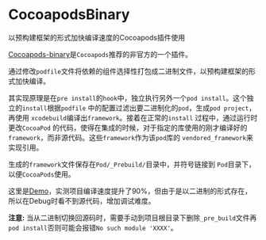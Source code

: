 # CocoapodsBinary
以预构建框架的形式加快编译速度的Cocoapods插件使用

[Cocoapods-binary](https://github.com/leavez/cocoapods-binary)是`Cocoapods`推荐的非官方的一个插件。

通过修改`podfile`文件将依赖的组件选择性打包成二进制文件，以预构建框架的形式加快编译。

其实现原理是在`pre install`的`hook`中，独立执行另外一个`pod install`。这个独立的`install`根据`podfile` 中的配置过滤出要二进制化的`pod`，生成`pod project`，再使用 `xcodebuild`编译出`framework`。接着在正常的`install` 过程中，通过运行时更改`CocoaPod` 的代码，使得在集成的时候，对于指定的库使用的刚才编译好的 `framework`，而非源代码。这些`framework`作为该`pod`库的 `vendored_framework`来实现引用。

生成的`framework`文件保存在`Pod/_Prebuild/`目录中，并符号链接到 `Pod`目录下，以便`CocoaPods`使用。

这里是[Demo]()，实测项目编译速度提升了90%，但由于是以二进制的形式存在，所以在Debug时看不到源代码，增加调试难度。

**注意:** 当从二进制切换回源码时，需要手动到项目根目录下删除`_pre_build`文件再`pod install`否则可能会报错`No such module 'XXXX'`。
